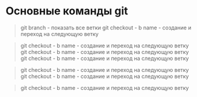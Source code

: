 # Основные команды git
>git branch - показать все ветки
>git checkout - b name - создание и переход на следующую ветку

>git checkout - b name - создание и переход на следующую ветку
>git checkout - b name - создание и переход на следующую ветку
>git checkout - b name - создание и переход на следующую ветку

>git checkout - b name - создание и переход на следующую ветку
>git checkout - b name - создание и переход на следующую ветку

>git checkout - b name - создание и переход на следующую ветку